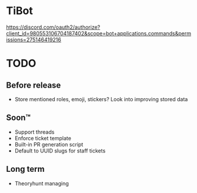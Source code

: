 TiBot
=======

https://discord.com/oauth2/authorize?client_id=980553106704187402&scope=bot+applications.commands&permissions=275146419216


# TODO
## Before release
- Store mentioned roles, emoji, stickers? Look into improving stored data

## Soon:tm:
- Support threads
- Enforce ticket template
- Built-in PR generation script
- Default to UUID slugs for staff tickets

## Long term
- Theoryhunt managing
